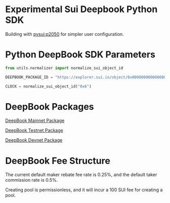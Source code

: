 # Experimental Sui Deepbook Python SDK

Building with [pysui:p2050](https://github.com/FrankC01/pysui/tree/p0250) for simpler user configuration.


# Python DeepBook SDK Parameters
```py
from utils.normalizer import normalize_sui_object_id

DEEPBOOK_PACKAGE_ID = "https://explorer.sui.io/object/0x000000000000000000000000000000000000000000000000000000000000dee9"

CLOCK = normalize_sui_object_id("0x6")
```

# DeepBook Packages

[DeepBook Mainnet Package](https://suiexplorer.com/object/0x000000000000000000000000000000000000000000000000000000000000dee9)

[DeepBook Testnet Package](https://suiexplorer.com/object/0x000000000000000000000000000000000000000000000000000000000000dee9?network=testnet)

[DeepBook Devnet Package](https://suiexplorer.com/object/0x000000000000000000000000000000000000000000000000000000000000dee9?network=devnet)


# DeepBook Fee Structure

The current default maker rebate fee rate is 0.25%, and the default taker commission rate is 0.5%. 

Creating pool is permissionless, and it will incur a 100 SUI fee for creating a pool.